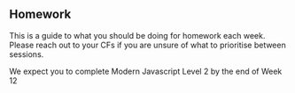 ## Homework

This is a guide to what you should be doing for homework each week. Please reach out to your CFs if you are unsure of what to prioritise between sessions.



   We expect you to complete Modern Javascript Level 2 by the end of Week 12
